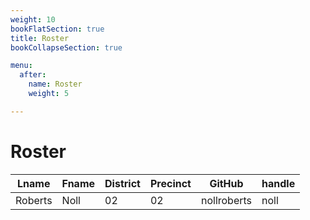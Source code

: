 ```yaml
---
weight: 10
bookFlatSection: true
title: Roster
bookCollapseSection: true

menu:
  after:
    name: Roster
    weight: 5

---
```

# Roster
| Lname | Fname | District | Precinct | GitHub | handle  |
| - | - | - | - | - | - |
| Roberts | Noll | 02 | 02 | nollroberts | noll | 



